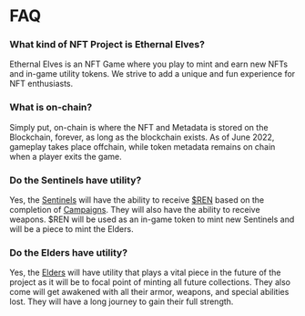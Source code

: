 # FAQ

### What kind of NFT Project is Ethernal Elves?

Ethernal Elves is an NFT Game where you play to mint and earn new NFTs and in-game utility tokens. We strive to add a unique and fun experience for NFT enthusiasts.

### What is on-chain?

Simply put, on-chain is where the NFT and Metadata is stored on the Blockchain, forever, as long as the blockchain exists. As of June 2022, gameplay takes place offchain, while token metadata remains on chain when a player exits the game.

### Do the Sentinels have utility?

Yes, the [Sentinels](broken-reference) will have the ability to receive [$REN](../economy/miren.md) based on the completion of [Campaigns](../archived/campaigns.md). They will also have the ability to receive weapons. $REN will be used as an in-game token to mint new Sentinels and will be a piece to mint the Elders.

### Do the Elders have utility?

Yes, the [Elders](../elves/elders-wip.md) will have utility that plays a vital piece in the future of the project as it will be to focal point of minting all future collections. They also come will get awakened with all their armor, weapons, and special abilities lost.  They will have a long journey to gain their full strength. &#x20;

